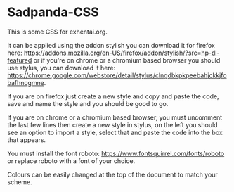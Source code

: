 # Sadpanda-CSS

This is some CSS for exhentai.org.

It can be applied using the addon stylish you can download it for firefox here: https://addons.mozilla.org/en-US/firefox/addon/stylish/?src=hp-dl-featured or if you're on chrome or a chromium based browser you should use stylus, you can download it here: https://chrome.google.com/webstore/detail/stylus/clngdbkpkpeebahjckkjfobafhncgmne.

If you are on firefox just create a new style and copy and paste the code, save and name the style and you should be good to go.

If you are on chrome or a chromium based browser, you must uncomment the last few lines then create a new style in stylus, on the left you should see an option to import a style, select that and paste the code into the box that appears.

You must install the font roboto: https://www.fontsquirrel.com/fonts/roboto or replace roboto with a font of your choice.

Colours can be easily changed at the top of the document to match your scheme.
